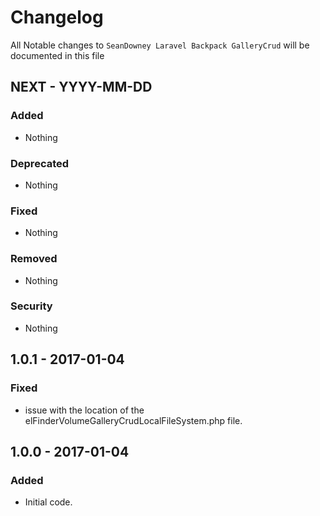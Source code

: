 # Changelog

All Notable changes to `SeanDowney Laravel Backpack GalleryCrud` will be documented in this file

## NEXT - YYYY-MM-DD

### Added
- Nothing

### Deprecated
- Nothing

### Fixed
- Nothing

### Removed
- Nothing

### Security
- Nothing

## 1.0.1 - 2017-01-04

### Fixed
- issue with the location of the elFinderVolumeGalleryCrudLocalFileSystem.php file.


## 1.0.0 - 2017-01-04

### Added
- Initial code.
